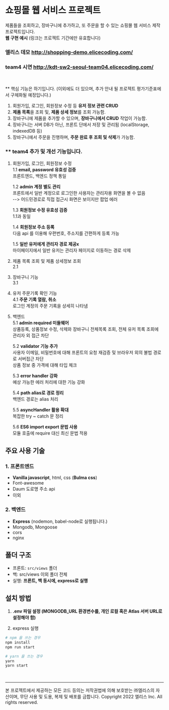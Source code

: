 # 쇼핑몰 웹 서비스 프로젝트

제품들을 조회하고, 장바구니에 추가하고, 또 주문을 할 수 있는 쇼핑몰 웹 서비스 제작 프로젝트입니다. <br />
**웹 구현 예시** (링크는 프로젝트 기간에만 유효합니다)

### 엘리스 데모 http://shopping-demo.elicecoding.com/
### team4 시연 http://kdt-sw2-seoul-team04.elicecoding.com/

<br>

** 핵심 기능은 하기입니다. (이외에도 더 있으며, 추가 안내 될 프로젝트 평가기준표에서 구체화될 예정입니다.) <br>
1. 회원가입, 로그인, 회원정보 수정 등 **유저 정보 관련 CRUD** 
2. **제품 목록**을 조회 및, **제품 상세 정보**를 조회 가능함. 
3. 장바구니에 제품을 추가할 수 있으며, **장바구니에서 CRUD** 작업이 가능함.
4. 장바구니는 서버 DB가 아닌, 프론트 단에서 저장 및 관리됨 (localStorage, indexedDB 등)
5. 장바구니에서 주문을 진행하며, **주문 완료 후 조회 및 삭제**가 가능함.


### ** team4 추가 및 개선 기능입니다.
1. 회원가입, 로그인, 회원정보 수정 <br>
    1.1 **email, password 유효성 검증** <br>
        프론트엔드, 백엔드 정책 통일

    1.2 **admin 계정 별도 관리** <br>
        프론트에서 일반 계정으로 로그인한 사용자는 관리자용 화면을 볼 수 없음 <br>
        -->  어드민경로로 직접 접근시 화면은 보이지만 팝업 에러

    1.3 **회원정보 수정 유효성 검증** <br>
        1.1과 동일

    1.4 **회원정보 주소 등록** <br>
        다음 api 를 이용해 우편번호, 주소지를 간편하게 등록 가능

    1.5 **일반 유저에게 관리자 경로 제공x** <br>
        마이페이지에서 일반 유저는 관리자 페이지로 이동하는 경로 삭제

2. 제품 목록 조회 및 제품 상세정보 조회 <br>
    2.1 

3. 장바구니 기능<br>
    3.1 

4. 유저 주문기록 확인 기능<br>
    4.1 **주문 기록 열람, 취소** <br>
        로그인 계정의 주문 기록을 상세히 나타냄

5. 백엔드<br>
    5.1 **admin required 미들웨어** <br>
        상품등록, 상품정보 수정, 삭제와 장바구니 전체목록 조회, 전체 유저 목록 조회에 관리자 외 접근 차단   <br>
        
    5.2  **validator 기능 추가** <br>
        사용자 이메일, 비밀번호에 대해 프론트의 요청 재검증 및 브라우저 외의 불법 경로로 서버접근 차단  <br>
        상품 정보 중 가격에 대해 타입 체크<br>

    5.3 **error handler 강화** <br>
        예상 가능한 에러 처리에 대한 기능 강화 <br>

    5.4 **path alias로 경로 정리** <br>
        백엔드 경로는 alias 처리 <br>
    
    5.5 **asyncHandler 활용 확대** <br>
        복잡한 try ~ catch 문 정리 <br>
    
    5.6 **ES6 import export 문법 사용** <br>
        모듈 호출에 require 대신 최신 문법 적용 
    


## 주요 사용 기술

### 1. 프론트엔드

- **Vanilla javascript**, html, css (**Bulma css**)
- Font-awesome 
- Daum 도로명 주소 api 
- 이외

### 2. 백엔드 

- **Express** (nodemon, babel-node로 실행됩니다.)
- Mongodb, Mongoose
- cors
- nginx

## 폴더 구조
- 프론트: `src/views` 폴더 
- 백: src/views 이외 폴더 전체
- 실행: **프론트, 백 동시에, express로 실행**



## 설치 방법

1. **.env 파일 설정 (MONGODB_URL 환경변수를, 개인 로컬 혹은 Atlas 서버 URL로 설정해야 함)**

2. express 실행

```bash
# npm 을 쓰는 경우 
npm install
npm run start

# yarn 을 쓰는 경우
yarn
yarn start
```

<br>

---

본 프로젝트에서 제공하는 모든 코드 등의는 저작권법에 의해 보호받는 ㈜엘리스의 자산이며, 무단 사용 및 도용, 복제 및 배포를 금합니다.
Copyright 2022 엘리스 Inc. All rights reserved.

